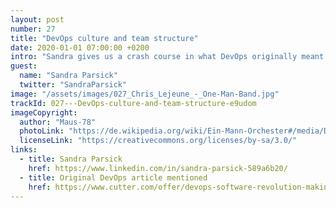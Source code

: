 ```yaml
---
layout: post
number: 27
title: "DevOps culture and team structure"
date: 2020-01-01 07:00:00 +0200
intro: "Sandra gives us a crash course in what DevOps originally meant and means, when you are a DevOp person and what you would need."
guest:
  name: "Sandra Parsick"
  twitter: "SandraParsick"
image: "/assets/images/027_Chris_Lejeune_-_One-Man-Band.jpg"
trackId: 027---DevOps-culture-and-team-structure-e9udom
imageCopyright:
  author: "Maus-78"
  photoLink: "https://de.wikipedia.org/wiki/Ein-Mann-Orchester#/media/Datei:Chris_Lejeune_-_One-Man-Band.jpg"
  licenseLink: "https://creativecommons.org/licenses/by-sa/3.0/"
links:
  - title: Sandra Parsick
    href: https://www.linkedin.com/in/sandra-parsick-589a6b20/
  - title: Original DevOps article mentioned
    href: https://www.cutter.com/offer/devops-software-revolution-making-0
---
```

